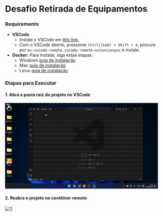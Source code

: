 # Desafio Retirada de Equipamentos
### Requirements
- **VSCode** 
    - Instale o VSCode em [this link](https://code.visualstudio.com/download).
    - Com o VSCode aberto, pressione `(Ctrl||Cmd) + Shift + X`, procure por `ms-vscode-remote.vscode-remote-extensionpac` e instale.
- **Docker:** Para instalar, siga estas etapas:
    - Windows [guia de instalação](https://docs.docker.com/desktop/install/windows-install/)
    - Mac [guia de instalação](https://docs.docker.com/desktop/install/mac-install/)
    - Linux [guia de instalação](https://docs.docker.com/desktop/install/linux-install/)

### Etapas para Executar
#### 1. Abra a pasta raiz do projeto no VSCode
![1](resources/docs/readme/open.gif)
#### 2. Reabra o projeto no contêiner remoto
![2](resources/docs/readme/remote.gif)